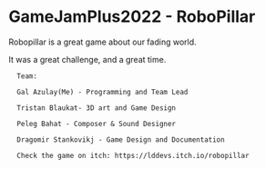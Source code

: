 # GameJamPlus2022 - RoboPillar
Robopillar is a great game about our fading world.

It was a great challenge, and a great time.


      Team:
      
      Gal Azulay(Me) - Programming and Team Lead

      Tristan Blaukat- 3D art and Game Design
      
      Peleg Bahat - Composer & Sound Designer
      
      Dragomir Stankovikj - Game Design and Documentation
      
      Check the game on itch: https://lddevs.itch.io/robopillar

